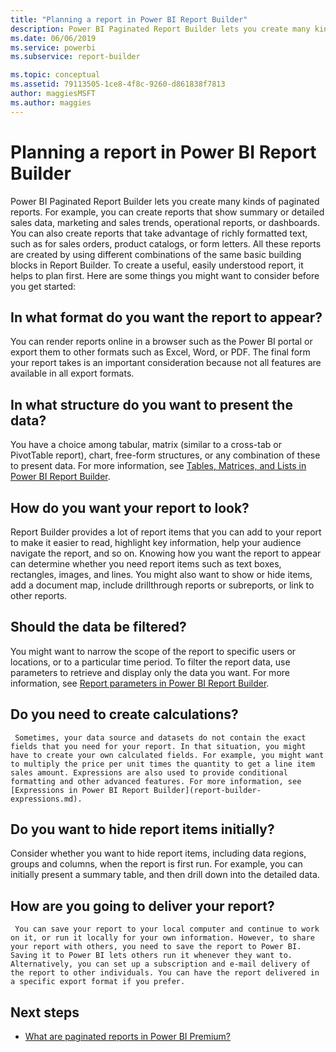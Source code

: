 ```yaml
---
title: "Planning a report in Power BI Report Builder"
description: Power BI Paginated Report Builder lets you create many kinds of paginated reports. To create a useful, easily understood report, it helps to plan first.
ms.date: 06/06/2019
ms.service: powerbi
ms.subservice: report-builder

ms.topic: conceptual
ms.assetid: 79113505-1ce8-4f8c-9260-d861838f7813
author: maggiesMSFT
ms.author: maggies
---
```

# Planning a report in Power BI Report Builder
  Power BI Paginated Report Builder lets you create many kinds of paginated reports. For example, you can create reports that show summary or detailed sales data, marketing and sales trends, operational reports, or dashboards. You can also create reports that take advantage of richly formatted text, such as for sales orders, product catalogs, or form letters. All these reports are created by using different combinations of the same basic building blocks in Report Builder. To create a useful, easily understood report, it helps to plan first. Here are some things you might want to consider before you get started:  
  
## In what format do you want the report to appear?
  
You can render reports online in a browser such as the Power BI portal or export them to other formats such as Excel, Word, or PDF. The final form your report takes is an important consideration because not all features are available in all export formats. 
  
## In what structure do you want to present the data?
  
You have a choice among tabular, matrix (similar to a cross-tab or PivotTable report), chart, free-form structures, or any combination of these to present data. For more information, see [Tables, Matrices, and Lists in Power BI Report Builder](report-builder-tables-matrices-lists.md).  
  
## How do you want your report to look?
  
Report Builder provides a lot of report items that you can add to your report to make it easier to read, highlight key information, help your audience navigate the report, and so on. Knowing how you want the report to appear can determine whether you need report items such as text boxes, rectangles, images, and lines. You might also want to show or hide items, add a document map, include drillthrough reports or subreports, or link to other reports.   
  
## Should the data be filtered?
  
You might want to narrow the scope of the report to specific users or locations, or to a particular time period. To filter the report data, use parameters to retrieve and display only the data you want. For more information, see [Report parameters in Power BI Report Builder](paginated-reports-parameters.md).  
  
## Do you need to create calculations? 
  
     Sometimes, your data source and datasets do not contain the exact fields that you need for your report. In that situation, you might have to create your own calculated fields. For example, you might want to multiply the price per unit times the quantity to get a line item sales amount. Expressions are also used to provide conditional formatting and other advanced features. For more information, see [Expressions in Power BI Report Builder](report-builder-expressions.md).  
  
## Do you want to hide report items initially?
  
Consider whether you want to hide report items, including data regions, groups and columns, when the report is first run. For example, you can initially present a summary table, and then drill down into the detailed data. 
  
## How are you going to deliver your report?  
  
     You can save your report to your local computer and continue to work on it, or run it locally for your own information. However, to share your report with others, you need to save the report to Power BI. Saving it to Power BI lets others run it whenever they want to. Alternatively, you can set up a subscription and e-mail delivery of the report to other individuals. You can have the report delivered in a specific export format if you prefer. 
  
## Next steps

- [What are paginated reports in Power BI Premium?](paginated-reports-report-builder-power-bi.md)
